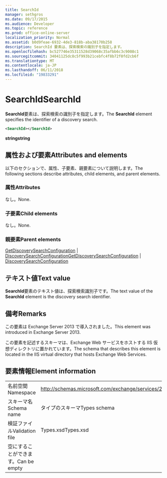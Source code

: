 ```yaml
---
title: SearchId
manager: sethgros
ms.date: 09/17/2015
ms.audience: Developer
ms.topic: reference
ms.prod: office-online-server
localization_priority: Normal
ms.assetid: b0d9feae-6932-4de3-818b-aba38170b258
description: SearchId 要素は、探索検索の識別子を指定します。
ms.openlocfilehash: bc527746e35311528d39068c35afbb6c3c9008c1
ms.sourcegitcommit: 34041125dc8c5f993b21cebfc4f8b72f0fd2cb6f
ms.translationtype: MT
ms.contentlocale: ja-JP
ms.lasthandoff: 06/11/2018
ms.locfileid: "19833291"
---
```

# <a name="searchid"></a><span data-ttu-id="4d441-103">SearchId</span><span class="sxs-lookup"><span data-stu-id="4d441-103">SearchId</span></span>

<span data-ttu-id="4d441-104">**SearchId**要素は、探索検索の識別子を指定します。</span><span class="sxs-lookup"><span data-stu-id="4d441-104">The **SearchId** element specifies the identifier of a discovery search.</span></span> 
  
```XML
<SearchId></SearchId>
```

 <span data-ttu-id="4d441-105">**string**</span><span class="sxs-lookup"><span data-stu-id="4d441-105">**string**</span></span>
## <a name="attributes-and-elements"></a><span data-ttu-id="4d441-106">属性および要素</span><span class="sxs-lookup"><span data-stu-id="4d441-106">Attributes and elements</span></span>

<span data-ttu-id="4d441-107">以下のセクションで、属性、子要素、親要素について説明します。</span><span class="sxs-lookup"><span data-stu-id="4d441-107">The following sections describe attributes, child elements, and parent elements.</span></span>
  
### <a name="attributes"></a><span data-ttu-id="4d441-108">属性</span><span class="sxs-lookup"><span data-stu-id="4d441-108">Attributes</span></span>

<span data-ttu-id="4d441-109">なし。</span><span class="sxs-lookup"><span data-stu-id="4d441-109">None.</span></span>
  
### <a name="child-elements"></a><span data-ttu-id="4d441-110">子要素</span><span class="sxs-lookup"><span data-stu-id="4d441-110">Child elements</span></span>

<span data-ttu-id="4d441-111">なし。</span><span class="sxs-lookup"><span data-stu-id="4d441-111">None.</span></span>
  
### <a name="parent-elements"></a><span data-ttu-id="4d441-112">親要素</span><span class="sxs-lookup"><span data-stu-id="4d441-112">Parent elements</span></span>

<span data-ttu-id="4d441-113">[GetDiscoverySearchConfiguration](getdiscoverysearchconfiguration.md) | [DiscoverySearchConfiguration](discoverysearchconfiguration.md)</span><span class="sxs-lookup"><span data-stu-id="4d441-113">[GetDiscoverySearchConfiguration](getdiscoverysearchconfiguration.md) | [DiscoverySearchConfiguration](discoverysearchconfiguration.md)</span></span>
  
## <a name="text-value"></a><span data-ttu-id="4d441-114">テキスト値</span><span class="sxs-lookup"><span data-stu-id="4d441-114">Text value</span></span>

<span data-ttu-id="4d441-115">**SearchId**要素のテキスト値は、探索検索識別子です。</span><span class="sxs-lookup"><span data-stu-id="4d441-115">The text value of the **SearchId** element is the discovery search identifier.</span></span> 
  
## <a name="remarks"></a><span data-ttu-id="4d441-116">備考</span><span class="sxs-lookup"><span data-stu-id="4d441-116">Remarks</span></span>

<span data-ttu-id="4d441-117">この要素は Exchange Server 2013 で導入されました。</span><span class="sxs-lookup"><span data-stu-id="4d441-117">This element was introduced in Exchange Server 2013.</span></span>
  
<span data-ttu-id="4d441-118">この要素を記述するスキーマは、Exchange Web サービスをホストする IIS 仮想ディレクトリに置かれています。</span><span class="sxs-lookup"><span data-stu-id="4d441-118">The schema that describes this element is located in the IIS virtual directory that hosts Exchange Web Services.</span></span>
  
## <a name="element-information"></a><span data-ttu-id="4d441-119">要素情報</span><span class="sxs-lookup"><span data-stu-id="4d441-119">Element information</span></span>

|||
|:-----|:-----|
|<span data-ttu-id="4d441-120">名前空間</span><span class="sxs-lookup"><span data-stu-id="4d441-120">Namespace</span></span>  <br/> |http://schemas.microsoft.com/exchange/services/2006/types  <br/> |
|<span data-ttu-id="4d441-121">スキーマ名</span><span class="sxs-lookup"><span data-stu-id="4d441-121">Schema name</span></span>  <br/> |<span data-ttu-id="4d441-122">タイプのスキーマ</span><span class="sxs-lookup"><span data-stu-id="4d441-122">Types schema</span></span>  <br/> |
|<span data-ttu-id="4d441-123">検証ファイル</span><span class="sxs-lookup"><span data-stu-id="4d441-123">Validation file</span></span>  <br/> |<span data-ttu-id="4d441-124">Types.xsd</span><span class="sxs-lookup"><span data-stu-id="4d441-124">Types.xsd</span></span>  <br/> |
|<span data-ttu-id="4d441-125">空にすることができます。</span><span class="sxs-lookup"><span data-stu-id="4d441-125">Can be empty</span></span>  <br/> ||
   

